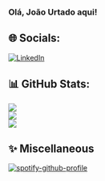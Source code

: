 ### Olá, João Urtado aqui!

## 🌐 Socials:
[![LinkedIn](https://img.shields.io/badge/LinkedIn-%230077B5.svg?logo=linkedin&logoColor=white)](https://www.linkedin.com/in/joão-vitor-mas-urtado-93b768156/) 

## 📊 GitHub Stats:
![](https://github-readme-stats.vercel.app/api?username=joaovitorurtado&theme=calm_pink&hide_border=false&hide_title=true&show_icons=true)<br/>
![](https://github-readme-streak-stats.herokuapp.com/?user=joaovitorurtado&theme=calm_pink&hide_border=false)<br/>
![](https://github-readme-stats.vercel.app/api/top-langs/?username=joaovitorurtado&theme=calm_pink&hide_border=false&include_all_commits=false&count_private=false&layout=compact)

## ✨ Miscellaneous

[![spotify-github-profile](https://spotify-github-profile.vercel.app/api/view?uid=12138792845&cover_image=true&theme=natemoo-re&show_offline=false&background_color=121212&interchange=false)](https://github.com/kittinan/spotify-github-profile)
